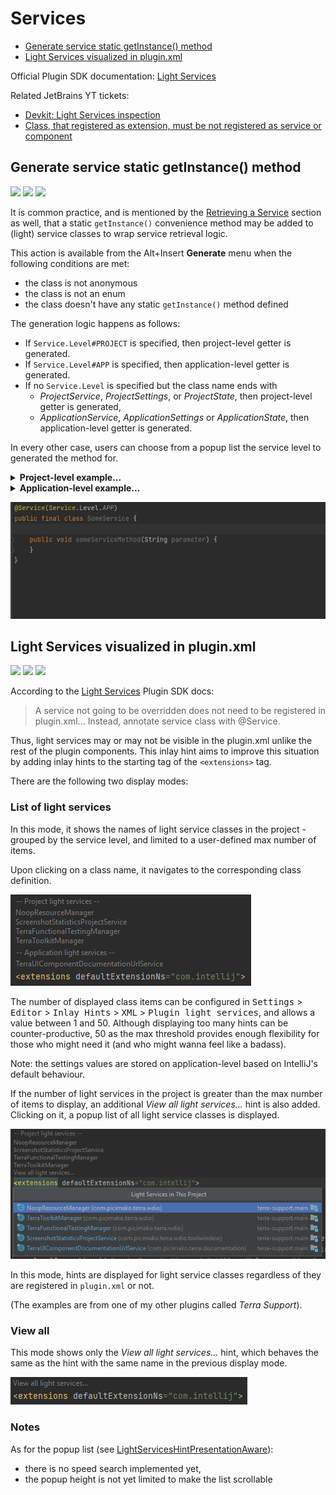 # Services

<!-- TOC -->
* [Generate service static getInstance() method](#generate-service-static-getinstance---method)
* [Light Services visualized in plugin.xml](#light-services-visualized-in-pluginxml)
<!-- TOC -->

Official Plugin SDK documentation: [Light Services](https://plugins.jetbrains.com/docs/intellij/plugin-services.html#light-services)

Related JetBrains YT tickets:
- [Devkit: Light Services inspection](https://youtrack.jetbrains.com/issue/IDEA-236032/Devkit-Light-Services-inspection)
- [Class, that registered as extension, must be not registered as service or component](https://youtrack.jetbrains.com/issue/IDEA-294395/Class-that-registered-as-extension-must-be-not-registered-as-service-or-component)

## Generate service static getInstance() method

![](https://img.shields.io/badge/action-orange) ![](https://img.shields.io/badge/since-0.1.0-blue) [![](https://img.shields.io/badge/implementation-GenerateLightServiceStaticGetInstanceAction-blue)](../src/main/java/com/picimako/justkitting/action/GenerateLightServiceStaticGetInstanceAction.java)

It is common practice, and is mentioned by the [Retrieving a Service](https://plugins.jetbrains.com/docs/intellij/plugin-services.html#retrieving-a-service)
section as well, that a static `getInstance()` convenience method may be added to (light) service classes to wrap service retrieval logic.

This action is available from the Alt+Insert **Generate** menu when the following conditions are met:
- the class is not anonymous
- the class is not an enum
- the class doesn't have any static `getInstance()` method defined

The generation logic happens as follows:
- If `Service.Level#PROJECT` is specified, then project-level getter is generated.
- If `Service.Level#APP` is specified, then application-level getter is generated.
- If no `Service.Level` is specified but the class name ends with
  - _ProjectService_, _ProjectSettings_, or _ProjectState_, then project-level getter is generated,
  - _ApplicationService_, _ApplicationSettings_ or _ApplicationState_, then application-level getter is generated.

In every other case, users can choose from a popup list the service level to generated the method for.
    
  <details>
      <summary><strong>Project-level example...</strong></summary>

  **From:**
  ```java
  @Service(Service.Level.PROJECT)
  public final class SomeService {
  }
  ```
  
  **To:**
  ```java
  @Service(Service.Level.PROJECT)
  public final class SomeService {
    public static SomeService getInstance(Project project) {
        return project.getService(SomeService.class);
    }
  }
  ```
  </details>

  <details>
      <summary><strong>Application-level example...</strong></summary>

  **From:**
  ```java
  @Service(Service.Level.APP)
  public final class SomeService {
  }
  ```
  
  **To:**
  ```java
  @Service(Service.Level.APP)
  public final class SomeService {
    public static SomeService getInstance() {
        return ApplicationManager.getApplication().getService(SomeService.class);
    }
  }
  ```
  </details>

![application_level_get_instance](assets/application_level_get_instance.gif)

## Light Services visualized in plugin.xml

![](https://img.shields.io/badge/inlayhint-orange) ![](https://img.shields.io/badge/since-0.1.0-blue) [![](https://img.shields.io/badge/implementation-LightServicesInlayHintsProvider-blue)](../src/main/java/com/picimako/justkitting/inlayhint/LightServicesInlayHintsProvider.kt)

According to the [Light Services](https://plugins.jetbrains.com/docs/intellij/plugin-services.html#light-services) Plugin SDK docs:
> A service not going to be overridden does not need to be registered in plugin.xml... Instead, annotate service class with @Service.

Thus, light services may or may not be visible in the plugin.xml unlike the rest of the plugin components.
This inlay hint aims to improve this situation by adding inlay hints to the starting tag of the `<extensions>` tag.

There are the following two display modes:

### List of light services

In this mode, it shows the names of light service classes in the project - grouped by the service level, and limited to a user-defined max number of items.

Upon clicking on a class name, it navigates to the corresponding class definition.

![light_services_inlay_hint_list_without_view_all](assets/light_services_inlay_hint_list_without_view_all.PNG)

The number of displayed class items can be configured in <kbd>Settings</kbd> > <kbd>Editor</kbd> > <kbd>Inlay Hints</kbd> > <kbd>XML</kbd> > <kbd>Plugin light services</kbd>,
and allows a value between 1 and 50. Although displaying too many hints can be counter-productive, 50 as the max threshold provides enough flexibility for those who might need it
(and who might wanna feel like a badass).

Note: the settings values are stored on application-level based on IntelliJ's default behaviour.

If the number of light services in the project is greater than the max number of items to display, an additional *View all light services...* hint is also added.
Clicking on it, a popup list of all light service classes is displayed.

![light_services_inlay_hint_list_with_view_all](assets/light_services_inlay_hint_list_with_view_all.PNG)

In this mode, hints are displayed for light service classes regardless of they are registered in `plugin.xml` or not.

(The examples are from one of my other plugins called *Terra Support*).

### View all

This mode shows only the *View all light services...* hint, which behaves the same as the hint with the same name in the previous display mode.

![light_services_inlay_hint_view_all_only](assets/light_services_inlay_hint_view_all_only.PNG)

### Notes

As for the popup list (see [LightServicesHintPresentationAware](../src/main/java/com/picimako/justkitting/inlayhint/LightServicesHintPresentationAware.kt)):
- there is no speed search implemented yet,
- the popup height is not yet limited to make the list scrollable
